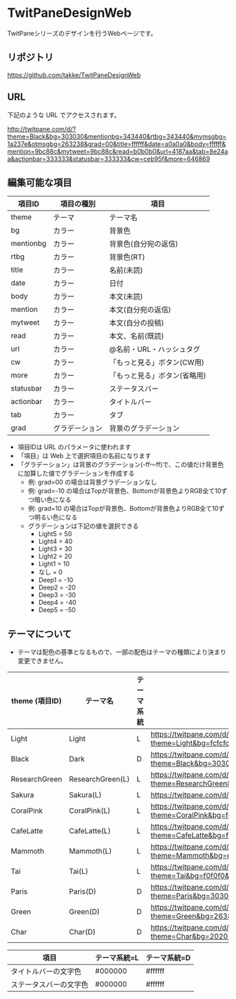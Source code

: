 # TwitPaneDesignWeb

TwitPaneシリーズのデザインを行うWebページです。

## リポジトリ

https://github.com/takke/TwitPaneDesignWeb

## URL

下記のような URL でアクセスされます。

http://twitpane.com/d/?theme=Black&bg=303030&mentionbg=343440&rtbg=343440&mymsgbg=1a237e&otmsgbg=263238&grad=00&title=ffffff&date=a0a0a0&body=ffffff&mention=9bc88c&mytweet=9bc88c&read=b0b0b0&url=4187aa&tab=8e24aa&actionbar=333333&statusbar=333333&cw=ceb95f&more=646869

## 編集可能な項目

| 項目ID | 項目の種別 | 項目 |
| --- | --- | --- |
| theme     | テーマ | テーマ名 |
| bg        | カラー | 背景色
| mentionbg | カラー | 背景色(自分宛の返信)
| rtbg      | カラー | 背景色(RT)
| title     | カラー | 名前(未読)
| date      | カラー | 日付
| body      | カラー | 本文(未読)
| mention   | カラー | 本文(自分宛の返信)
| mytweet   | カラー | 本文(自分の投稿)
| read      | カラー | 本文、名前(既読)
| url       | カラー | @名前・URL・ハッシュタグ
| cw        | カラー | 「もっと見る」ボタン(CW用)
| more      | カラー | 「もっと見る」ボタン(省略用)
| statusbar | カラー | ステータスバー
| actionbar | カラー | タイトルバー
| tab       | カラー | タブ
| grad      | グラデーション | 背景のグラデーション

- 項目IDは URL のパラメータに使われます
- 「項目」は Web 上で選択項目の名前になります
- 「グラデーション」は背景のグラデーション(-ff～ff)で、この値だけ背景色に加算した値でグラデーションを作成する
  - 例: grad=00 の場合は背景グラデーションなし
  - 例: grad=-10 の場合はTopが背景色、Bottomが背景色よりRGB全て10ずつ暗い色になる
  - 例: grad=10 の場合はTopが背景色、Bottomが背景色よりRGB全て10ずつ明るい色になる
  - グラデーションは下記の値を選択できる
    - Light5 = 50
    - Light4 = 40
    - Light3 = 30
    - Light2 = 20
    - Light1 = 10
    - なし = 0
    - Deep1 = -10
    - Deep2 = -20
    - Deep3 = -30
    - Deep4 = -40
    - Deep5 = -50

## テーマについて

- テーマは配色の基準となるもので、一部の配色はテーマの種類により決まり変更できません。

| theme (項目ID) | テーマ名 | テーマ系統 | デフォルト値のURL |
| --- | --- | --- | --- |
| Light          | Light                 | L | https://twitpane.com/d/?theme=Light&bg=fcfcfc&mentionbg=f8f0f0&rtbg=f0f0ff&mymsgbg=f0f0ff&otmsgbg=f8f0f0&title=000000&date=888888&body=000000&mention=009944&mytweet=009944&read=505050&url=2477b3&tab=33b5e5&actionbar=e6e6e6&statusbar=333333&cw=ffe164&more=8f9193 |
| Black          | Dark                  | D | https://twitpane.com/d/?theme=Black&bg=303030&mentionbg=343440&rtbg=343440&mymsgbg=1a237e&otmsgbg=263238&title=ffffff&date=a0a0a0&body=ffffff&mention=9bc88c&mytweet=9bc88c&read=b0b0b0&url=4187aa&tab=33b5e5&actionbar=333333&statusbar=333333&cw=ceb95f&more=646869
| ResearchGreen  | ResearchGreen(L)      | L | https://twitpane.com/d/?theme=ResearchGreen&bg=fcfcfc&mentionbg=e4f1e3&rtbg=e0e0e0&mymsgbg=f0f0ff&otmsgbg=f8f0f0&title=000000&date=5b5b5b&body=000000&mention=009944&mytweet=009944&read=000000&url=1478ff&tab=4da166&actionbar=83c095&statusbar=333333&cw=ffe164&more=8f9193
| Sakura         | Sakura(L)             | L | https://twitpane.com/d/?theme=Sakura&bg=fff0f7&mentionbg=fff8f8&rtbg=f0f0ff&mymsgbg=f0f0ff&otmsgbg=f8f0f0&title=66665e&date=9ca274&body=944855&mention=f27318&mytweet=f27318&read=9ca274&url=2477b3&tab=e5a0bc&actionbar=ffd4d9&statusbar=ffd4d9&cw=ffe164&more=8f9193
| CoralPink      | CoralPink(L)          | L | https://twitpane.com/d/?theme=CoralPink&bg=fcfcfc&mentionbg=f8f0f0&rtbg=e0e0e0&mymsgbg=f0f0ff&otmsgbg=f8f0f0&title=000000&date=5b5b5b&body=000000&mention=009944&mytweet=009944&read=000000&url=1478ff&tab=ff9595&actionbar=ffb2b2&statusbar=333333&cw=ffe164&more=8f9193
| CafeLatte      | CafeLatte(L)          | L | https://twitpane.com/d/?theme=CafeLatte&bg=fcfcfc&mentionbg=f8f0f0&rtbg=e0e0e0&mymsgbg=f0f0ff&otmsgbg=f8f0f0&title=000000&date=5b5b5b&body=000000&mention=009944&mytweet=009944&read=000000&url=1478ff&tab=a4816e&actionbar=d0b1a2&statusbar=333333&cw=ffe164&more=8f9193
| Mammoth        | Mammoth(L)            | L | https://twitpane.com/d/?theme=Mammoth&bg=e9dddf&mentionbg=f8f0f0&rtbg=e0e0e0&mymsgbg=f0f0ff&otmsgbg=f8f0f0&title=000000&date=585858&body=000000&mention=009944&mytweet=009944&read=000000&url=1478ff&tab=655454&actionbar=b5a0a0&statusbar=333333&cw=ffe164&more=8f9193
| Tai            | Tai(L)                | L | https://twitpane.com/d/?theme=Tai&bg=f0f0f0&mentionbg=f8f0f0&rtbg=e0e0e0&mymsgbg=f0f0ff&otmsgbg=f8f0f0&title=000000&date=585858&body=000000&mention=009944&mytweet=009944&read=000000&url=1478ff&tab=655454&actionbar=b5a0a0&statusbar=333333&cw=ffe164&more=8f9193
| Paris          | Paris(D)              | D | https://twitpane.com/d/?theme=Paris&bg=303030&mentionbg=343440&rtbg=343440&mymsgbg=1a237e&otmsgbg=263238&grad=-10&title=decfa6&date=14a589&body=decfa6&mention=f94b06&mytweet=f94b06&read=baae8c&url=14a589&tab=1f446a&actionbar=1f446a&statusbar=1f446a&cw=ceb95f&more=646869
| Green          | Green(D)              | D | https://twitpane.com/d/?theme=Green&bg=263838&mentionbg=263838&rtbg=263838&mymsgbg=1a237e&otmsgbg=263238&grad=-10&title=177975&date=b9b9b9&body=dfdfdf&mention=7bb026&mytweet=7bb026&read=e3e3e3&url=419190&tab=1c908b&actionbar=1c908b&statusbar=1c908b&cw=ceb95f&more=646869
| Char           | Char(D)               | D | https://twitpane.com/d/?theme=Char&bg=202020&mentionbg=202020&rtbg=202020&mymsgbg=1a237e&otmsgbg=263238&grad=-10&title=a0a0a0&date=a0a0a0&body=ffffff&mention=ff4444&mytweet=ff4444&read=a0a0a0&url=f2aab2&tab=771818&actionbar=ff4444&statusbar=ff4444&cw=ceb95f&more=646869

| 項目 | テーマ系統=L | テーマ系統=D |
| --- | --- | ---
| タイトルバーの文字色 | #000000 | #ffffff
| ステータスバーの文字色 | #000000 | #ffffff
